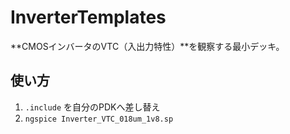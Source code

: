 # InverterTemplates
**CMOSインバータのVTC（入出力特性）**を観察する最小デッキ。

## 使い方
1. `.include` を自分のPDKへ差し替え
2. `ngspice Inverter_VTC_018um_1v8.sp`
